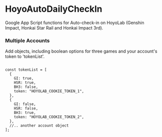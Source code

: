 # HoyoAutoDailyCheckIn

Google App Script functions for Auto-check-in on HoyoLab (Genshin Impact, Honkai Star Rail and Honkai Impact 3rd).

### Multiple Accounts

Add objects, including boolean options for three games and your account's token to 'tokenList'.

<pre><code>
const tokenList = [
  {
    GI: true,
    HSR: true,
    BH3: false,
    token: "HOYOLAB_COOKIE_TOKEN_1",
  },
  {
    GI: false,
    HSR: false,
    BH3: true,
    token: "HOYOLAB_COOKIE_TOKEN_2",
  },
  //.. another account object
];
</code></pre>
